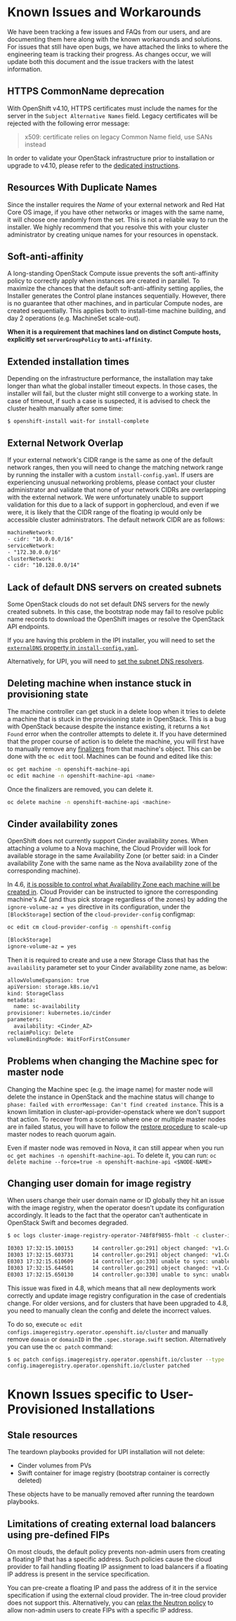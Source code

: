 # Known Issues and Workarounds

We have been tracking a few issues and FAQs from our users, and are documenting them here along with the known workarounds and solutions. For issues that still have open bugs, we have attached the links to where the engineering team is tracking their progress. As changes occur, we will update both this document and the issue trackers with the latest information.

## HTTPS CommonName deprecation

With OpenShift v4.10, HTTPS certificates must include the names for the server in the `Subject Alternative Names` field. Legacy certificates will be rejected with the following error message:

> x509: certificate relies on legacy Common Name field, use SANs instead

In order to validate your OpenStack infrastructure prior to installation or upgrade to v4.10, please refer to the [dedicated instructions](invalid-https-certificates.md).

## Resources With Duplicate Names

Since the installer requires the *Name* of your external network and Red Hat Core OS image, if you have other networks or images with the same name, it will choose one randomly from the set. This is not a reliable way to run the installer. We highly recommend that you resolve this with your cluster administrator by creating unique names for your resources in openstack.

## Soft-anti-affinity

A long-standing OpenStack Compute issue prevents the soft anti-affinity
policy to correctly apply when instances are created in parallel. To maximize
the chances that the default soft-anti-affinity setting applies, the Installer
generates the Control plane instances sequentially. However, there is no
guarantee that other machines, and in particular Compute nodes, are created
sequentially. This applies both to install-time machine building, and day 2
operations (e.g. MachineSet scale-out).

**When it is a requirement that machines land on distinct Compute hosts,
explicitly set `serverGroupPolicy` to `anti-affinity`.**

## Extended installation times

Depending on the infrastructure performance, the installation may take longer than what the global installer timeout expects. In those cases, the installer will fail, but the cluster might still converge to a working state. In case of timeout, if such a case is suspected, it is advised to check the cluster health manually after some time:

```shell
$ openshift-install wait-for install-complete
```

## External Network Overlap

If your external network's CIDR range is the same as one of the default network ranges, then you will need to change the matching network range by running the installer with a custom `install-config.yaml`. If users are experiencing unusual networking problems, please contact your cluster administrator and validate that none of your network CIDRs are overlapping with the external network. We were unfortunately unable to support validation for this due to a lack of support in gophercloud, and even if we were, it is likely that the CIDR range of the floating ip would only be accessible cluster administrators. The default network CIDR are as follows:

```txt
machineNetwork:
- cidr: "10.0.0.0/16"
serviceNetwork:
- "172.30.0.0/16"
clusterNetwork:
- cidr: "10.128.0.0/14"
```

## Lack of default DNS servers on created subnets

Some OpenStack clouds do not set default DNS servers for the newly created subnets. In this case, the bootstrap node may fail to resolve public name records to download the OpenShift images or resolve the OpenStack API endpoints.

If you are having this problem in the IPI installer, you will need to set the [`externalDNS` property in `install-config.yaml`](./customization.md#cluster-scoped-properties).

Alternatively, for UPI, you will need to [set the subnet DNS resolvers](./install_upi.md#subnet-dns-optional).

## Deleting machine when instance stuck in provisioning state

The machine controller can get stuck in a delete loop when it tries to delete a machine that is stuck in the provisioning state in OpenStack. This is a bug with OpenStack
because despite the instance existing, it returns a `Not Found` error when the controller attempts to delete it. If you have determined that the proper course of action is to delete the machine, you will first have to manually remove any [finalizers](https://kubernetes.io/docs/tasks/extend-kubernetes/custom-resources/custom-resource-definitions/#finalizers) from that machine's object. This can be done with the `oc edit` tool. Machines can be found and edited like this:

```sh
oc get machine -n openshift-machine-api
oc edit machine -n openshift-machine-api <name>
```

Once the finalizers are removed, you can delete it.

```sh
oc delete machine -n openshift-machine-api <machine>
```

## Cinder availability zones

OpenShift does not currently support Cinder availability zones. When attaching a volume to a Nova machine, the Cloud Provider will look for available storage in the same Availability Zone (or better said: in a Cinder availability Zone with the same name as the Nova availability zone of the corresponding machine).

In 4.6, [it is possible to control what Availability Zone each machine will be created in][nova-az-setting]. Cloud Provider can be instructed to ignore the corresponding machine's AZ (and thus pick storage regardless of the zones) by adding the `ignore-volume-az = yes` directive in its configuration, under the `[BlockStorage]` section of the `cloud-provider-config` configmap:

```sh
oc edit cm cloud-provider-config -n openshift-config
```

```txt
[BlockStorage]
ignore-volume-az = yes
```

Then it is required to create and use a new Storage Class that has the `availability` parameter set to your Cinder availability zone name, as below:

```txt
allowVolumeExpansion: true
apiVersion: storage.k8s.io/v1
kind: StorageClass
metadata:
  name: sc-availability
provisioner: kubernetes.io/cinder
parameters:
  availability: <Cinder_AZ>
reclaimPolicy: Delete
volumeBindingMode: WaitForFirstConsumer
```

[nova-az-setting]: ../openstack#setting-nova-availability-zones

## Problems when changing the Machine spec for master node

Changing the Machine spec (e.g. the image name) for master node will delete the instance in OpenStack and the machine status will change to `phase: failed with errorMessage: Can't find created instance`.
This is a known limitation in cluster-api-provider-openstack where we don't support that action.
To recover from a scenario where one or multiple master nodes are in failed status, you will have to follow the [restore procedure](https://docs.openshift.com/container-platform/4.6/backup_and_restore/replacing-unhealthy-etcd-member.html#restore-replace-stopped-etcd-member_replacing-unhealthy-etcd-member) to scale-up master nodes to reach quorum again.

Even if master node was removed in Nova, it can still appear when you run `oc get machines -n openshift-machine-api`.
To delete it, you can run: `oc delete machine --force=true -n openshift-machine-api <$NODE-NAME>`

## Changing user domain for image registry

When users change their user domain name or ID globally they hit an issue with the image registry, when the operator doesn't update its configuration accordingly. It leads to the fact that the operator can't authenticate in OpenStack Swift and becomes degraded.

```sh
$ oc logs cluster-image-registry-operator-748f8f9855-fhblt -c cluster-image-registry-operator --tail=20

I0303 17:32:15.100153      14 controller.go:291] object changed: *v1.Config, Name=cluster (status=true): changed:status.conditions.0.lastTransitionTime={"2021-03-03T17:32:14Z" -> "2021-03-03T17:32:15Z"}
I0303 17:32:15.603731      14 controller.go:291] object changed: *v1.Config, Name=cluster (status=true): 
E0303 17:32:15.610609      14 controller.go:330] unable to sync: unable to sync storage configuration: Failed to authenticate provider client: Authentication failed, requeuing
I0303 17:32:15.644501      14 controller.go:291] object changed: *v1.Config, Name=cluster (status=true): 
E0303 17:32:15.650130      14 controller.go:330] unable to sync: unable to sync storage configuration: Failed to authenticate provider client: Authentication failed, requeuing
```

This issue was fixed in 4.8, which means that all new deployments work correctly and update image registry configuration in the case of credentials change. For older versions, and for clusters that have been upgraded to 4.8, you need to manually clean the config and delete the incorrect values. 

To do so, execute `oc edit configs.imageregistry.operator.openshift.io/cluster` and manually remove `domain` or `domainID` in the `.spec.storage.swift` section. Alternatively you can use the `oc patch` command:

```sh
$ oc patch configs.imageregistry.operator.openshift.io/cluster --type 'json' -p='[{"op": "remove", "path": "/spec/storage/swift/domain"}]'
config.imageregistry.operator.openshift.io/cluster patched
```

# Known Issues specific to User-Provisioned Installations

## Stale resources

The teardown playbooks provided for UPI installation will not delete:
 - Cinder volumes from PVs
 - Swift container for image registry (bootstrap container is correctly deleted)

These objects have to be manually removed after running the teardown playbooks.

## Limitations of creating external load balancers using pre-defined FIPs

On most clouds, the default policy prevents non-admin users from creating                                     
a floating IP that has a specific address. Such policies cause the cloud provider
to fail handling floating IP assignment to load balancers if a floating IP address
is present in the service specification.

You can pre-create a floating IP and pass the address of it in the service
specification if using the external cloud provider. The in-tree cloud
provider does not support this.
Alternatively, you can [relax the Neutron policy][policy-change-steps]
to allow non-admin users to create FIPs with a specific IP address.

[policy-change-steps]: https://access.redhat.com/solutions/6069071

